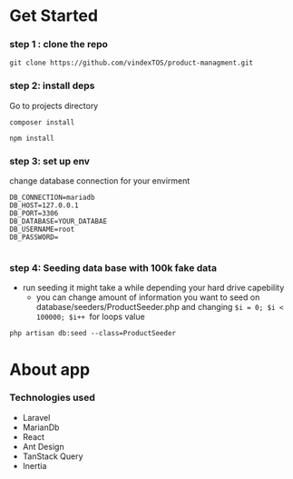 # Get Started

### step 1 : clone the repo

```
git clone https://github.com/vindexTOS/product-managment.git
```

### step 2: install deps

Go to projects directory

```
composer install

npm install
```

### step 3: set up env

change database connection for your envirment

```
DB_CONNECTION=mariadb
DB_HOST=127.0.0.1
DB_PORT=3306
DB_DATABASE=YOUR_DATABAE
DB_USERNAME=root
DB_PASSWORD=


```

### step 4: Seeding data base with 100k fake data

- run seeding
  it might take a while depending your hard drive capebility
  - you can change amount of information you want to seed on database/seeders/ProductSeeder.php and changing  `$i = 0; $i < 100000; $i++ `for loops value
```
php artisan db:seed --class=ProductSeeder
```

# About app

### Technologies used

- Laravel
- MarianDb
- React
- Ant Design
- TanStack Query
- Inertia
